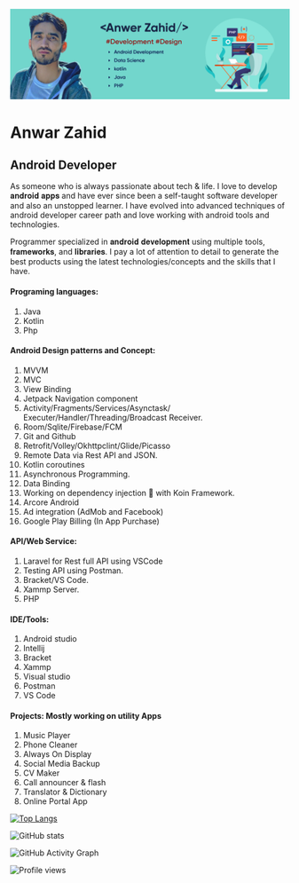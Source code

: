 


![](image.jpg)
# Anwar Zahid
## Android Developer
As someone who is always passionate about tech & life. I love to develop 𝐚𝐧𝐝𝐫𝐨𝐢𝐝 𝐚𝐩𝐩𝐬 and have ever since been a self-taught software developer and also an unstopped learner. I have evolved into advanced techniques of android developer career path and love working with android tools and technologies.

Programmer specialized in 𝐚𝐧𝐝𝐫𝐨𝐢𝐝 𝐝𝐞𝐯𝐞𝐥𝐨𝐩𝐦𝐞𝐧𝐭 using multiple tools, 𝐟𝐫𝐚𝐦𝐞𝐰𝐨𝐫𝐤𝐬, and 𝐥𝐢𝐛𝐫𝐚𝐫𝐢𝐞𝐬. I pay a lot of attention to detail to generate the best products using the latest technologies/concepts and the skills that I have.

#### Programing languages:
1. Java
2. Kotlin
3. Php

#### Android Design patterns and Concept:
1. MVVM
2. MVC
3. View Binding
4. Jetpack Navigation component 
5. Activity/Fragments/Services/Asynctask/ Executer/Handler/Threading/Broadcast Receiver. 
6. Room/Sqlite/Firebase/FCM
7. Git and Github 
8.  Retrofit/Volley/Okhttpclint/Glide/Picasso 
9.  Remote Data via Rest API and JSON. 
10. Kotlin coroutines 
11. Asynchronous Programming.
12. Data Binding 
13. Working on dependency injection 💉 with  Koin Framework.
14. Arcore Android 
15. Ad integration (AdMob and Facebook) 
16. Google Play Billing (In App Purchase)


#### API/Web Service:
1. Laravel for Rest full API using VSCode
2. Testing API using Postman. 
3. Bracket/VS Code. 
4. Xammp Server. 
5. PHP 

#### IDE/Tools:
1. Android studio
2. Intellij
3. Bracket
4. Xammp
5. Visual studio
6. Postman
7. VS Code

#### Projects: Mostly working on utility Apps 
1. Music Player
2. Phone Cleaner
3. Always On Display
4. Social Media Backup
5. CV Maker
6. Call announcer & flash
7. Translator & Dictionary
8. Online Portal App



[![Top Langs](https://github-readme-stats.vercel.app/api/top-langs/?username=anwarzahid8284)](https://github.com/anuraghazra/github-readme-stats)

![GitHub stats](https://github-readme-stats.vercel.app/api?username=anwarzahid8284&show_icons=true)  

![GitHub Activity Graph](https://activity-graph.herokuapp.com/graph?username=anwarzahid8284)  

![Profile views](https://gpvc.arturio.dev/anwarzahid8284)   





